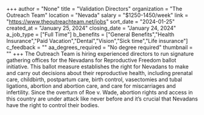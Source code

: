 +++
author = "None"
title = "Validation Directors"
organization = "The Outreach Team"
location = "Nevada"
salary = "$1250-1450/week"
link = "https://www.theoutreachteam.net/jobs"
sort_date = "2024-01-25"
created_at = "January 25, 2024"
closing_date = "January 24, 2024"
a_job_type = ["Full Time"]
b_benefits = ["General Benefits","Health Insurance","Paid Vacation","Dental","Vision","Sick time","Life insurance"]
c_feedback = ""
aa_degrees_required = "No degree required"
thumbnail = ""
+++
The Outreach Team is hiring experienced directors to run signature gathering offices for the Nevadans for Reproductive Freedom ballot initiative. This ballot measure establishes the right for Nevadans to make and carry out decisions about their reproductive health, including prenatal care, childbirth, postpartum care, birth control, vasectomies and tubal ligations, abortion and abortion care, and care for miscarriages and infertility. Since the overturn of Roe v. Wade, abortion rights and access in this country are under attack like never before and it’s crucial that Nevadans have the right to control their bodies. 
